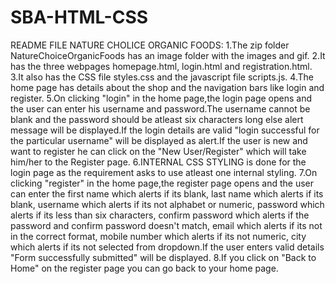 # SBA-HTML-CSS
README FILE
NATURE CHOLICE ORGANIC FOODS:
1.The zip folder NatureChoiceOrganicFoods has an image folder with the images and gif.
2.It has the three webpages homepage.html, login.html and registration.html.
3.It also has the CSS file styles.css and the javascript file scripts.js.
4.The home page has details about the shop and the navigation bars like login and register.
5.On clicking "login" in the home page,the login page opens and the user can enter his username and password.The username cannot be blank and the password should be atleast six characters long else alert message will be displayed.If the login details are valid "login successful for the particular username" will be displayed as alert.If the user is new and want to register he can click on the "New User/Register" which will take him/her to the Register page.
6.INTERNAL CSS STYLING is done for the login page as the requirement asks to use atleast one internal styling.
7.On clicking "register" in the home page,the register page opens and the user can enter the first name which alerts if its blank, last name which alerts if its blank, username which alerts if its not alphabet or numeric, password which alerts if its less than six characters, confirm password which alerts if the password and confirm password doesn't match, email which alerts if its not in the correct format, mobile number which alerts if its not numeric, city which alerts if its not selected from dropdown.If the user enters valid details "Form successfully submitted" will be displayed.
8.If you click on "Back to Home" on the register page you can go back to your home page. 
